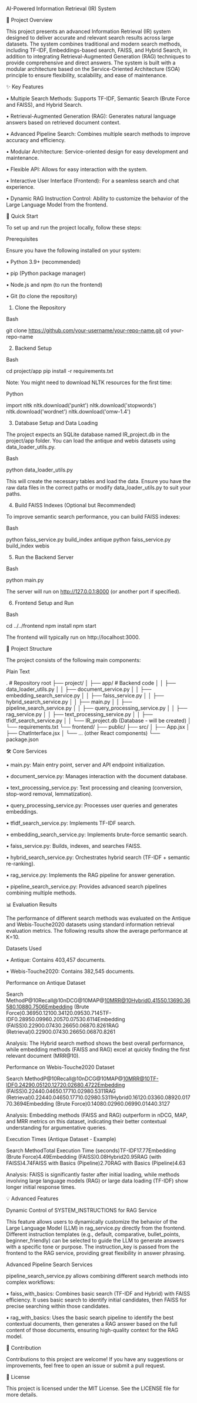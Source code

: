 AI-Powered Information Retrieval (IR) System







🌟 Project Overview

This project presents an advanced Information Retrieval (IR) system designed to deliver accurate and relevant search results across large datasets. The system combines traditional and modern search methods, including TF-IDF, Embeddings-based search, FAISS, and Hybrid Search, in addition to integrating Retrieval-Augmented Generation (RAG) techniques to provide comprehensive and direct answers. The system is built with a modular architecture based on the Service-Oriented Architecture (SOA) principle to ensure flexibility, scalability, and ease of maintenance.

✨ Key Features

•
Multiple Search Methods: Supports TF-IDF, Semantic Search (Brute Force and FAISS), and Hybrid Search.

•
Retrieval-Augmented Generation (RAG): Generates natural language answers based on retrieved document context.

•
Advanced Pipeline Search: Combines multiple search methods to improve accuracy and efficiency.

•
Modular Architecture: Service-oriented design for easy development and maintenance.

•
Flexible API: Allows for easy interaction with the system.

•
Interactive User Interface (Frontend): For a seamless search and chat experience.

•
Dynamic RAG Instruction Control: Ability to customize the behavior of the Large Language Model from the frontend.

🚀 Quick Start

To set up and run the project locally, follow these steps:

Prerequisites

Ensure you have the following installed on your system:

•
Python 3.9+ (recommended)

•
pip (Python package manager)

•
Node.js and npm (to run the frontend)

•
Git (to clone the repository)

1. Clone the Repository

Bash


git clone https://github.com/your-username/your-repo-name.git
cd your-repo-name


2. Backend Setup

Bash


cd project/app
pip install -r requirements.txt


Note: You might need to download NLTK resources for the first time:

Python


import nltk
nltk.download(\'punkt\')
nltk.download(\'stopwords\')
nltk.download(\'wordnet\')
nltk.download(\'omw-1.4\')


3. Database Setup and Data Loading

The project expects an SQLite database named IR_project.db in the project/app folder. You can load the antique and webis datasets using data_loader_utils.py.

Bash


python data_loader_utils.py


This will create the necessary tables and load the data. Ensure you have the raw data files in the correct paths or modify data_loader_utils.py to suit your paths.

4. Build FAISS Indexes (Optional but Recommended)

To improve semantic search performance, you can build FAISS indexes:

Bash


python faiss_service.py build_index antique
python faiss_service.py build_index webis


5. Run the Backend Server

Bash


python main.py


The server will run on http://127.0.0.1:8000 (or another port if specified).

6. Frontend Setup and Run

Bash


cd ../../frontend
npm install
npm start


The frontend will typically run on http://localhost:3000.

📂 Project Structure

The project consists of the following main components:

Plain Text


. # Repository root
├── project/
│   ├── app/ # Backend code
│   │   ├── data_loader_utils.py
│   │   ├── document_service.py
│   │   ├── embedding_search_service.py
│   │   ├── faiss_service.py
│   │   ├── hybrid_search_service.py
│   │   ├── main.py
│   │   ├── pipeline_search_service.py
│   │   ├── query_processing_service.py
│   │   ├── rag_service.py
│   │   ├── text_processing_service.py
│   │   ├── tfidf_search_service.py
│   │   └── IR_project.db (Database - will be created)
│   └── requirements.txt
└── frontend/
    ├── public/
    ├── src/
    │   ├── App.jsx
    │   ├── ChatInterface.jsx
    │   └── ... (other React components)
    └── package.json


🛠️ Core Services

•
main.py: Main entry point, server and API endpoint initialization.

•
document_service.py: Manages interaction with the document database.

•
text_processing_service.py: Text processing and cleaning (conversion, stop-word removal, lemmatization).

•
query_processing_service.py: Processes user queries and generates embeddings.

•
tfidf_search_service.py: Implements TF-IDF search.

•
embedding_search_service.py: Implements brute-force semantic search.

•
faiss_service.py: Builds, indexes, and searches FAISS.

•
hybrid_search_service.py: Orchestrates hybrid search (TF-IDF + semantic re-ranking).

•
rag_service.py: Implements the RAG pipeline for answer generation.

•
pipeline_search_service.py: Provides advanced search pipelines combining multiple methods.

📊 Evaluation Results

The performance of different search methods was evaluated on the Antique and Webis-Touche2020 datasets using standard information retrieval evaluation metrics. The following results show the average performance at K=10.

Datasets Used

•
Antique: Contains 403,457 documents.

•
Webis-Touche2020: Contains 382,545 documents.

Performance on Antique Dataset

Search MethodP@10Recall@10nDCG@10MAP@10MRR@10Hybrid0.41550.13690.36580.10880.7506Embedding (Brute Force)0.36950.12100.34120.09530.7145TF-IDF0.28950.09960.20570.07530.6114Embedding (FAISS)0.22900.07430.26650.06870.8261RAG (Retrieval)0.22900.07430.26650.06870.8261

Analysis: The Hybrid search method shows the best overall performance, while embedding methods (FAISS and RAG) excel at quickly finding the first relevant document (MRR@10).

Performance on Webis-Touche2020 Dataset

Search MethodP@10Recall@10nDCG@10MAP@10MRR@10TF-IDF0.24290.05120.12720.02680.4722Embedding (FAISS)0.22440.04650.17710.02980.5311RAG (Retrieval)0.22440.04650.17710.02980.5311Hybrid0.16120.03360.08920.01770.3694Embedding (Brute Force)0.14080.02960.06990.01440.3127

Analysis: Embedding methods (FAISS and RAG) outperform in nDCG, MAP, and MRR metrics on this dataset, indicating their better contextual understanding for argumentative queries.

Execution Times (Antique Dataset - Example)

Search MethodTotal Execution Time (seconds)TF-IDF17.77Embedding (Brute Force)4.49Embedding (FAISS)0.08Hybrid20.95RAG (with FAISS)4.74FAISS with Basics (Pipeline)2.70RAG with Basics (Pipeline)4.63

Analysis: FAISS is significantly faster after initial loading, while methods involving large language models (RAG) or large data loading (TF-IDF) show longer initial response times.

💡 Advanced Features

Dynamic Control of SYSTEM_INSTRUCTIONS for RAG Service

This feature allows users to dynamically customize the behavior of the Large Language Model (LLM) in rag_service.py directly from the frontend. Different instruction templates (e.g., default, comparative, bullet_points, beginner_friendly) can be selected to guide the LLM to generate answers with a specific tone or purpose. The instruction_key is passed from the frontend to the RAG service, providing great flexibility in answer phrasing.

Advanced Pipeline Search Services

pipeline_search_service.py allows combining different search methods into complex workflows:

•
faiss_with_basics: Combines basic search (TF-IDF and Hybrid) with FAISS efficiency. It uses basic search to identify initial candidates, then FAISS for precise searching within those candidates.

•
rag_with_basics: Uses the basic search pipeline to identify the best contextual documents, then generates a RAG answer based on the full content of those documents, ensuring high-quality context for the RAG model.

🤝 Contribution

Contributions to this project are welcome! If you have any suggestions or improvements, feel free to open an issue or submit a pull request.

📄 License

This project is licensed under the MIT License. See the LICENSE file for more details.

